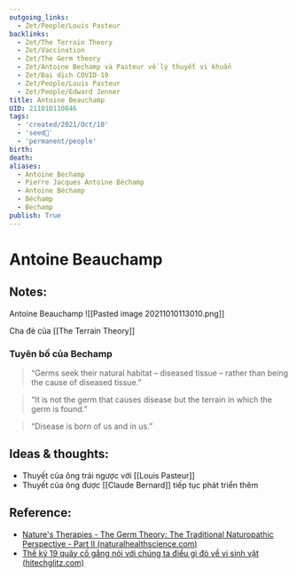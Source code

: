 ```yaml
---
outgoing_links:
  - Zet/People/Louis Pasteur
backlinks:
  - Zet/The Terrain Theory
  - Zet/Vaccination
  - Zet/The Germ theory
  - Zet/Antoine Bechamp và Pasteur về lý thuyết vi khuẩn
  - Zet/Đại dịch COVID-19
  - Zet/People/Louis Pasteur
  - Zet/People/Edward Jenner
title: Antoine Beauchamp
UID: 211010110846
tags:
  - 'created/2021/Oct/10'
  - 'seed🥜'
  - 'permanent/people'
birth: 
death:
aliases:
  - Antoine Bechamp
  - Pierre Jacques Antoine Béchamp
  - Antoine Béchamp
  - Béchamp
  - Bechamp
publish: True
---
```

# Antoine Beauchamp

## Notes:
Antoine Beauchamp
![[Pasted image 20211010113010.png]]

Cha đẻ của [[The Terrain Theory]]

### Tuyên bố của Bechamp
> “Germs seek their natural habitat – diseased tissue – rather than being the cause of diseased tissue.”

> “It is not the germ that causes disease but the terrain in which the germ is found.”

> “Disease is born of us and in us.”

## Ideas & thoughts:
- Thuyết của ông trái ngược với [[Louis Pasteur]]
- Thuyết của ông được [[Claude Bernard]] tiếp tục phát triển thêm

## Reference:
- [Nature's Therapies - The Germ Theory: The Traditional Naturopathic Perspective - Part II (naturalhealthscience.com)](https://www.naturalhealthscience.com/article_Natures-Therapies_090624.php)
- [Thế kỷ 19 quây cố gắng nói với chúng ta điều gì đó về vi sinh vật (hitechglitz.com)](https://hitechglitz.com/vietnam/the-ky-19-quay-co-gang-noi-voi-chung-ta-dieu-gi-do-ve-vi-sinh-vat/)